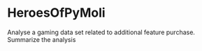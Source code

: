 # HeroesOfPyMoli
Analyse a gaming data set related to additional feature purchase. Summarize the analysis
